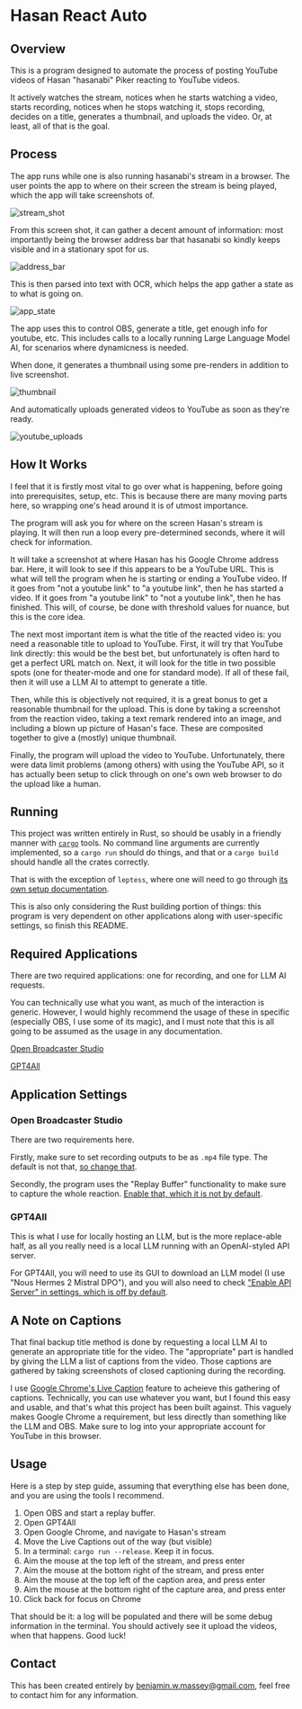 # Hasan React Auto

## Overview

This is a program designed to automate the process of posting YouTube videos of Hasan "hasanabi" Piker reacting to YouTube videos.

It actively watches the stream, notices when he starts watching a video, starts recording, notices when he stops watching it, stops recording, decides on a title, generates a thumbnail, and uploads the video. Or, at least, all of that is the goal.

## Process

The app runs while one is also running hasanabi's stream in a browser. The user points the app to where on their screen the stream is being played, which the app will take screenshots of.

![stream_shot](./docs/stream_shot.png)

From this screen shot, it can gather a decent amount of information: most importantly being the browser address bar that hasanabi so kindly keeps visible and in a stationary spot for us.

![address_bar](./docs/address_bar.png)

This is then parsed into text with OCR, which helps the app gather a state as to what is going on.

![app_state](./docs/app_state.png)

The app uses this to control OBS, generate a title, get enough info for youtube, etc. This includes calls to a locally running Large Language Model AI, for scenarios where dynamicness is needed. 

When done, it generates a thumbnail using some pre-renders in addition to live screenshot.

![thumbnail](./docs/thumbnail.jpg)

And automatically uploads generated videos to YouTube as soon as they're ready.

![youtube_uploads](./docs/youtube_uploads.png)

## How It Works

I feel that it is firstly most vital to go over what is happening, before going into prerequisites, setup, etc. This is because there are many moving parts here, so wrapping one's head around it is of utmost importance.

The program will ask you for where on the screen Hasan's stream is playing. It will then run a loop every pre-determined seconds, where it will check for information.

It will take a screenshot at where Hasan has his Google Chrome address bar. Here, it will look to see if this appears to be a YouTube URL. This is what will tell the program when he is starting or ending a YouTube video. If it goes from "not a youtube link" to "a youtube link", then he has started a video. If it goes from "a youtube link" to "not a youtube link", then he has finished. This will, of course, be done with threshold values for nuance, but this is the core idea.

The next most important item is what the title of the reacted video is: you need a reasonable title to upload to YouTube. First, it will try that YouTube link directly: this would be the best bet, but unfortunately is often hard to get a perfect URL match on. Next, it will look for the title in two possible spots (one for theater-mode and one for standard mode). If all of these fail, then it will use a LLM AI to attempt to generate a title.

Then, while this is objectively not required, it is a great bonus to get a reasonable thumbnail for the upload. This is done by taking a screenshot from the reaction video, taking a text remark rendered into an image, and including a blown up picture of Hasan's face. These are composited together to give a (mostly) unique thumbnail.

Finally, the program will upload the video to YouTube. Unfortunately, there were data limit problems (among others) with using the YouTube API, so it has actually been setup to click through on one's own web browser to do the upload like a human.

## Running

This project was written entirely in Rust, so should be usably in a friendly manner with [`cargo`](https://doc.rust-lang.org/cargo/) tools. No command line arguments are currently implemented, so a `cargo run` should do things, and that or a `cargo build` should handle all the crates correctly.

That is with the exception of `leptess`, where one will need to go through [its own setup documentation](https://houqp.github.io/leptess/leptess/index.html).

This is also only considering the Rust building portion of things: this program is very dependent on other applications along with user-specific settings, so finish this README.

## Required Applications

There are two required applications: one for recording, and one for LLM AI requests. 

You can technically use what you want, as much of the interaction is generic. However, I would highly recommend the usage of these in specific (especially OBS, I use some of its magic), and I must note that this is all going to be assumed as the usage in any documentation.

[Open Broadcaster Studio](https://obsproject.com/)

[GPT4All](https://gpt4all.io/index.html)

## Application Settings

### Open Broadcaster Studio

There are two requirements here.

Firstly, make sure to set recording outputs to be as `.mp4` file type. The default is not that, [so change that](https://www.videoproc.com/resource/how-to-make-obs-record-in-mp4.htm).

Secondly, the program uses the "Replay Buffer" functionality to make sure to capture the whole reaction. [Enable that, which it is not by default](https://obsproject.com/forum/resources/how-to-setup-instant-replay-in-obs-studio.613/).

### GPT4All

This is what I use for locally hosting an LLM, but is the more replace-able half, as all you really need is a local LLM running with an OpenAI-styled API server.

For GPT4All, you will need to use its GUI to download an LLM model (I use "Nous Hermes 2 Mistral DPO"), and you will also need to check ["Enable API Server" in settings, which is off by default](https://docs.gpt4all.io/gpt4all_chat.html#server-mode).

## A Note on Captions

That final backup title method is done by requesting a local LLM AI to generate an appropriate title for the video. The "appropriate" part is handled by giving the LLM a list of captions from the video. Those captions are gathered by taking screenshots of closed captioning during the recording.

I use [Google Chrome's Live Caption](https://support.google.com/chrome/answer/10538231?hl=en) feature to acheieve this gathering of captions. Technically, you can use whatever you want, but I found this easy and usable, and that's what this project has been built against. This vaguely makes Google Chrome a requirement, but less directly than something like the LLM and OBS. Make sure to log into your appropriate account for YouTube in this browser.

## Usage

Here is a step by step guide, assuming that everything else has been done, and you are using the tools I recommend.

1. Open OBS and start a replay buffer.
2. Open GPT4All
3. Open Google Chrome, and navigate to Hasan's stream
4. Move the Live Captions out of the way (but visible)
5. In a terminal: `cargo run --release`. Keep it in focus.
6. Aim the mouse at the top left of the stream, and press enter
7. Aim the mouse at the bottom right of the stream, and press enter
8. Aim the mouse at the top left of the caption area, and press enter
9. Aim the mouse at the bottom right of the capture area, and press enter
10. Click back for focus on Chrome

That should be it: a log will be populated and there will be some debug information in the terminal. You should actively see it upload the videos, when that happens. Good luck!

## Contact

This has been created entirely by benjamin.w.massey@gmail.com, feel free to contact him for any information.